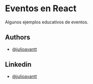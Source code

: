 
# Eventos en React

Algunos ejemplos educativos de eventos.


## Authors

- [@julioavantt](https://www.github.com/julioavantt)

## Linkedin

- [@julioavantt](https://linkedin.com/in/julio-avantt)


